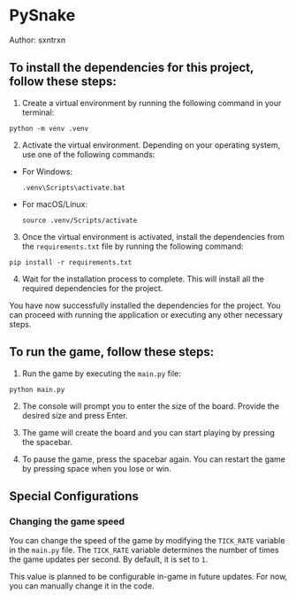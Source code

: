 # PySnake
Author: sxntrxn

## To install the dependencies for this project, follow these steps:

1. Create a virtual environment by running the following command in your terminal:
  ```
  python -m venv .venv
  ```

2. Activate the virtual environment. Depending on your operating system, use one of the following commands:
  - For Windows:
    ```
    .venv\Scripts\activate.bat
    ```
  - For macOS/Linux:
    ```
    source .venv/Scripts/activate
    ```

3. Once the virtual environment is activated, install the dependencies from the `requirements.txt` file by running the following command:
  ```
  pip install -r requirements.txt
  ```

4. Wait for the installation process to complete. This will install all the required dependencies for the project.

You have now successfully installed the dependencies for the project. You can proceed with running the application or executing any other necessary steps.

## To run the game, follow these steps:
1. Run the game by executing the `main.py` file:
  ```
  python main.py
  ```

2. The console will prompt you to enter the size of the board. Provide the desired size and press Enter.

3. The game will create the board and you can start playing by pressing the spacebar.

4. To pause the game, press the spacebar again. You can restart the game by pressing space when you lose or win.

## Special Configurations
### Changing the game speed
You can change the speed of the game by modifying the `TICK_RATE` variable in the `main.py` file.
The `TICK_RATE` variable determines the number of times the game updates per second. By default, it is set to `1`.

This value is planned to be configurable in-game in future updates. For now, you can manually change it in the code.
